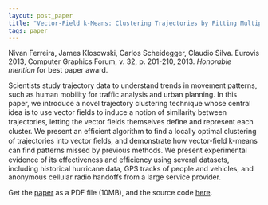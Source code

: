 ```yaml
---
layout: post_paper
title: "Vector-Field k-Means: Clustering Trajectories by Fitting Multiple Vector Fields"
tags: paper
---
```


Nivan Ferreira, James Klosowski, Carlos Scheidegger,
Claudio Silva. Eurovis 2013, Computer Graphics Forum, v. 32,
p. 201-210, 2013. *Honorable mention* for best paper award.

Scientists study trajectory data to understand trends in movement
patterns, such as human mobility for trafﬁc analysis and urban
planning. In this paper, we introduce a novel trajectory clustering
technique whose central idea is to use vector ﬁelds to induce a notion
of similarity between trajectories, letting the vector ﬁelds
themselves deﬁne and represent each cluster. We present an efﬁcient
algorithm to ﬁnd a locally optimal clustering of trajectories into
vector ﬁelds, and demonstrate how vector-ﬁeld k-means can ﬁnd patterns
missed by previous methods. We present experimental evidence of its
effectiveness and efﬁciency using several datasets, including
historical hurricane data, GPS tracks of people and vehicles, and
anonymous cellular radio handoffs from a large service provider.

Get the
[paper](https://cscheid.net/static/papers/vfkmeans.pdf) as a PDF file
(10MB), and the source code [here](http://github.com/nivan/vfkm).
